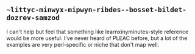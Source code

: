## `~littyc-minwyx-mipwyn-ribdes--bosset-bildet-dozrev-samzod`
I can't help but feel that something like learnxinyminutes-style reference would be more useful. I've never heard of PLEAC before, but a lot of the examples are very perl-specific or niche that don't map well.